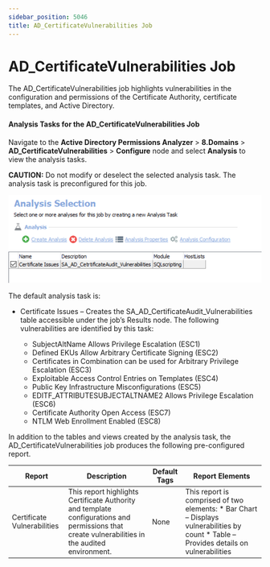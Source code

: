 ```yaml
---
sidebar_position: 5046
title: AD_CertificateVulnerabilities Job
---
```


# AD\_CertificateVulnerabilities Job

The AD\_CertificateVulnerabilities job highlights vulnerabilities in the configuration and permissions of the Certificate Authority, certificate templates, and Active Directory.

#### Analysis Tasks for the AD\_CertificateVulnerabilities Job

Navigate to the **Active Directory Permissions Analyzer** > **8.Domains** > **AD\_CertificateVulnerabilities** > **Configure** node and select **Analysis** to view the analysis tasks.

**CAUTION:** Do not modify or deselect the selected analysis task. The analysis task is preconfigured for this job.

![Analysis Tasks for the AD_CertificateVulnerabilities Job](../../../../../../../static/images/AccessAnalyzer_12.0/Content/Resources/Images/EnterpriseAuditor/Solutions/ActiveDirectoryPermissionsAnalyzer/Domains/CertificateVulnerabilitiesAnalysis.png "Analysis Tasks for the AD_CertificateVulnerabilities Job")

The default analysis task is:

* Certificate Issues – Creates the SA\_AD\_CertificateAudit\_Vulnerabilities table accessible under the job’s Results node. The following vulnerabilities are identified by this task:

  * SubjectAltName Allows Privilege Escalation (ESC1)
  * Defined EKUs Allow Arbitrary Certificate Signing (ESC2)
  * Certificates in Combination can be used for Arbitrary Privilege Escalation (ESC3)
  * Exploitable Access Control Entries on Templates (ESC4)
  * Public Key Infrastructure Misconfigurations (ESC5)
  * EDITF\_ATTRIBUTESUBJECTALTNAME2 Allows Privilege Escalation (ESC6)
  * Certificate Authority Open Access (ESC7)
  * NTLM Web Enrollment Enabled (ESC8)

In addition to the tables and views created by the analysis task, the AD\_CertificateVulnerabilities job produces the following pre-configured report.

| Report | Description | Default Tags | Report Elements |
| --- | --- | --- | --- |
| Certificate Vulnerabilities | This report highlights Certificate Authority and template configurations and permissions that create vulnerabilities in the audited environment. | None | This report is comprised of two elements:   * Bar Chart – Displays vulnerabilities by count * Table – Provides details on vulnerabilities |